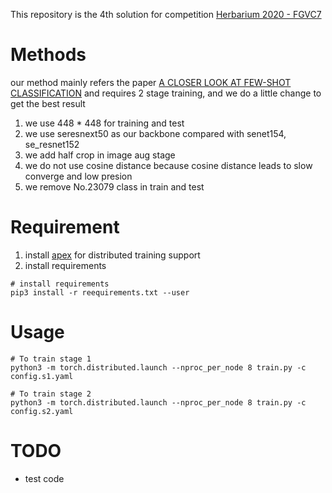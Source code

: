 This repository is the 4th solution for competition [Herbarium 2020 - FGVC7](https://www.kaggle.com/c/herbarium-2020-fgvc7/overview)
# Methods
our method mainly refers the paper [A CLOSER LOOK AT FEW-SHOT CLASSIFICATION](https://arxiv.org/pdf/1904.04232.pdf) and requires 2 stage training, and we do a little change to get the best result
1. we use 448 * 448 for training and test
2. we use seresnext50 as our backbone compared with senet154, se_resnet152
3. we add half crop in image aug stage
4. we do not use cosine distance because cosine distance leads to slow converge  and low presion 
5. we remove No.23079 class in train and test

# Requirement
1. install [apex](https://github.com/NVIDIA/apex) for distributed training support
2. install requirements
```angular2
# install requirements
pip3 install -r reequirements.txt --user
```
# Usage

```
# To train stage 1
python3 -m torch.distributed.launch --nproc_per_node 8 train.py -c config.s1.yaml

# To train stage 2
python3 -m torch.distributed.launch --nproc_per_node 8 train.py -c config.s2.yaml
```

# TODO
* test code
